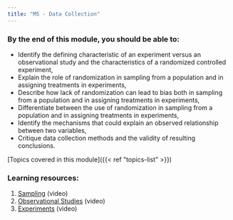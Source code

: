 ```yaml
---
title: "M5 - Data Collection"
---
```


### By the end of this module, you should be able to:

- Identify the defining characteristic of an experiment versus an observational study and the characteristics of a randomized controlled experiment,
- Explain the role of randomization in sampling from a population and in assigning treatments in experiments,
- Describe how lack of randomization can lead to bias both in sampling from a population and in assigning treatments in experiments,
- Differentiate between the use of randomization in sampling from a population and in assigning treatments in experiments,
- Identify the mechanisms that could explain an observed relationship between two variables,
- Critique data collection methods and the validity of resulting conclusions.

[Topics covered in this module]({{< ref "topics-list" >}})

### Learning resources:

1. [Sampling](./1-sampling) ‎(video)
2. [Observational Studies](./2-observational-studies) (video)
3. [Experiments](./3-experiments) (video)